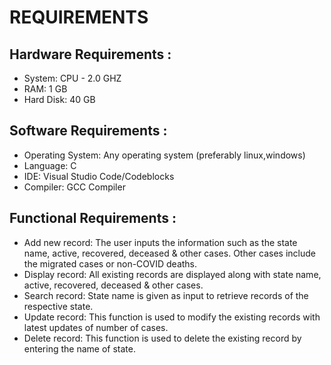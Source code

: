 # REQUIREMENTS

## Hardware Requirements :

*  System: CPU - 2.0 GHZ 
*  RAM: 1 GB
*  Hard Disk: 40 GB

## Software Requirements :

*  Operating System: Any operating system (preferably linux,windows)
*  Language: C
*  IDE: Visual Studio Code/Codeblocks
*  Compiler: GCC Compiler

## Functional Requirements :

*  Add new record: The user inputs the information such as the state name, active, recovered, deceased & other cases. Other cases include the migrated cases or non-COVID deaths.
*  Display record: All existing records are displayed along with state name, active, recovered, deceased & other cases.
*  Search record: State name is given as input to retrieve records of the respective state.
*  Update record: This function is used to modify the existing records with latest updates of number of cases.
*  Delete record: This function is used to delete the existing record by entering the name of state.
